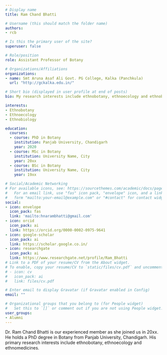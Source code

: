 ```yaml
---
# Display name
title: Ram Chand Bhatti

# Username (this should match the folder name)
authors:
- rcb

# Is this the primary user of the site?
superuser: false

# Role/position
role: Assistant Professor of Botany

# Organizations/Affiliations
organizations:
- name: Smt Aruna Asaf Ali Govt. PG College, Kalka (Panchkula) 
  url: "http://gckalka.edu.in/"

# Short bio (displayed in user profile at end of posts)
bio: My research interests include ethnobotany, ethnoecology and ethnobiology.

interests:
- Ethnobotany
- Ethnoecology
- Ethnobiology

education:
  courses:
  - course: PhD in Botany
    institution: Panjab University, Chandigarh
    year: 2020
  - course: MSc in Botany
    institution: University Name, City
    year: 20xx
  - course: BSc in Botany
    institution: University Name, City
    year: 19xx

# Social/Academic Networking
# For available icons, see: https://sourcethemes.com/academic/docs/page-builder/#icons
#   For an email link, use "fas" icon pack, "envelope" icon, and a link in the
#   form "mailto:your-email@example.com" or "#contact" for contact widget.
social:
- icon: envelope
  icon_pack: fas
  link: 'mailto:hnarambhatti@gmail.com'
- icon: orcid
  icon_pack: ai
  link: https://orcid.org/0000-0002-0975-9641
- icon: google-scholar
  icon_pack: ai
  link: https://scholar.google.co.in/
- icon: researchgate
  icon_pack: ai
  link: https://www.researchgate.net/profile/Ram_Bhatti
# Link to a PDF of your resume/CV from the About widget.
# To enable, copy your resume/CV to `static/files/cv.pdf` and uncomment the lines below.
# - icon: cv
#   icon_pack: ai
#   link: files/cv.pdf

# Enter email to display Gravatar (if Gravatar enabled in Config)
email: ""

# Organizational groups that you belong to (for People widget)
#   Set this to `[]` or comment out if you are not using People widget.
user_groups:
- Alumni
---
```


Dr. Ram Chand Bhatti is our experienced member as she joined us in 20xx. He holds a PhD degree in Botany from Panjab University, Chandigarh. His primary research interests include ethnobotany, ethnoecology and ethnomedicines.
